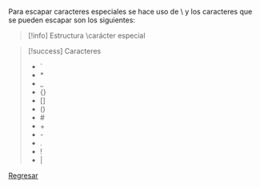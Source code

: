 Para escapar caracteres especiales se hace uso de \ y los caracteres que se pueden escapar son los siguientes:
>[!info] Estructura
>\carácter especial

>[!success] Caracteres
> - \`
> - \*
> - \_
> - \{\}
> - \[\]
> - \(\)
> - \#
> - \+
> - \-
> - \.
> - \!
> - \|

[Regresar](Markdown)